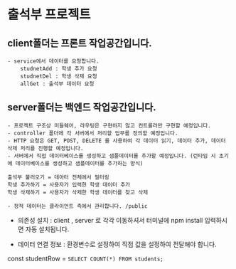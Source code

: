 # 출석부 프로젝트

## client폴더는 프론트 작업공간입니다.

    - service에서 데이터를 요청합니다.
        studnetAdd : 학생 추가 요청
        studnetDel : 학생 삭제 요청
        allGet : 출석부 데이터 요청

## server폴더는 백엔드 작업공간입니다.

    - 프로젝트 구조상 미들웨어, 라우팅은 구현하지 않고 컨트롤러만 구현할 예정입니다.
    - controller 폴더에 각 서버에서 처리할 업무를 정의할 예정입니다.
    - HTTP 요청은 GET, POST, DELETE 를 사용하여 각 데이터 읽기, 데이터 추가, 데이터 삭제 처리를 진행할 예정입니다.
    - 서버에서 직접 데이터베이스를 생성하고 샘플데이터를 추가할 예정입니다. (런타임 시 초기에 데이터베이스를 생성하고 샘플데이터를 추가하는 방식)

    출석부 불러오기 = 데아터 전체에서 필터링
    학생 추가하기 = 사용자가 입력한 학생 데이터 추가
    학생 삭제하기 = 사용자가 삭제한 학생 데이터를 찾고 삭제

    - 정적 데이터는 클라이언트 측에서 관리합니다. /public

- 의존성 설치 : client , server 로 각각 이동하셔서 터미널에 npm install 입력하시면 자동 설치됩니다.

- 데이터 연결 정보 : 환경변수로 설정하여 직접 값을 설정하여 전달해야 합니다.

const studentRow = `SELECT COUNT(*) FROM students;` 